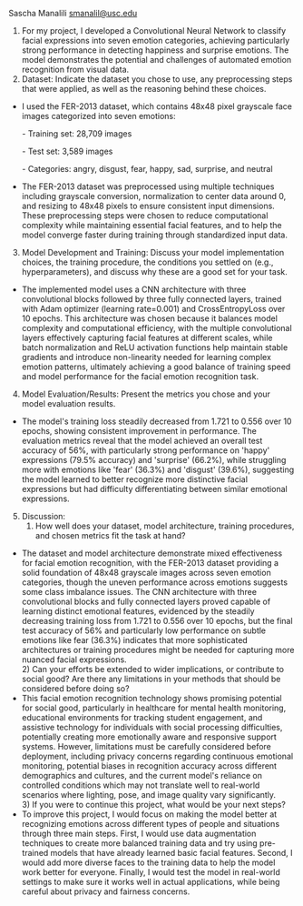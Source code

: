 Sascha Manalili smanalil@usc.edu

1) For my project, I developed a Convolutional Neural Network to classify facial expressions into seven emotion categories, achieving particularly strong performance in detecting happiness and surprise emotions. The model demonstrates the potential and challenges of automated emotion recognition from visual data.  
2) Dataset: Indicate the dataset you chose to use, any preprocessing steps that were applied, as well as the reasoning behind these choices.  
- I used the FER-2013 dataset, which contains 48x48 pixel grayscale face images categorized into seven emotions:

  \- Training set: 28,709 images

  \- Test set: 3,589 images

  \- Categories: angry, disgust, fear, happy, sad, surprise, and neutral

- The FER-2013 dataset was preprocessed using multiple techniques including grayscale conversion, normalization to center data around 0, and resizing to 48x48 pixels to ensure consistent input dimensions. These preprocessing steps were chosen to reduce computational complexity while maintaining essential facial features, and to help the model converge faster during training through standardized input data.  
3) Model Development and Training: Discuss your model implementation choices, the training procedure, the conditions you settled on (e.g., hyperparameters), and discuss why these are a good set for your task.  
- The implemented model uses a CNN architecture with three convolutional blocks followed by three fully connected layers, trained with Adam optimizer (learning rate=0.001) and CrossEntropyLoss over 10 epochs. This architecture was chosen because it balances model complexity and computational efficiency, with the multiple convolutional layers effectively capturing facial features at different scales, while batch normalization and ReLU activation functions help maintain stable gradients and introduce non-linearity needed for learning complex emotion patterns, ultimately achieving a good balance of training speed and model performance for the facial emotion recognition task.  
4) Model Evaluation/Results: Present the metrics you chose and your model evaluation results.   
- ​​The model's training loss steadily decreased from 1.721 to 0.556 over 10 epochs, showing consistent improvement in performance. The evaluation metrics reveal that the model achieved an overall test accuracy of 56%, with particularly strong performance on 'happy' expressions (79.5% accuracy) and 'surprise' (66.2%), while struggling more with emotions like 'fear' (36.3%) and 'disgust' (39.6%), suggesting the model learned to better recognize more distinctive facial expressions but had difficulty differentiating between similar emotional expressions.  
5) Discussion:   
   1) How well does your dataset, model architecture, training procedures, and chosen metrics fit the task at hand?   
- The dataset and model architecture demonstrate mixed effectiveness for facial emotion recognition, with the FER-2013 dataset providing a solid foundation of 48x48 grayscale images across seven emotion categories, though the uneven performance across emotions suggests some class imbalance issues. The CNN architecture with three convolutional blocks and fully connected layers proved capable of learning distinct emotional features, evidenced by the steadily decreasing training loss from 1.721 to 0.556 over 10 epochs, but the final test accuracy of 56% and particularly low performance on subtle emotions like fear (36.3%) indicates that more sophisticated architectures or training procedures might be needed for capturing more nuanced facial expressions.  
  2) Can your efforts be extended to wider implications, or contribute to social good? Are there any limitations in your methods that should be considered before doing so?  
- This facial emotion recognition technology shows promising potential for social good, particularly in healthcare for mental health monitoring, educational environments for tracking student engagement, and assistive technology for individuals with social processing difficulties, potentially creating more emotionally aware and responsive support systems. However, limitations must be carefully considered before deployment, including privacy concerns regarding continuous emotional monitoring, potential biases in recognition accuracy across different demographics and cultures, and the current model's reliance on controlled conditions which may not translate well to real-world scenarios where lighting, pose, and image quality vary significantly.  
  3) If you were to continue this project, what would be your next steps?  
- To improve this project, I would focus on making the model better at recognizing emotions across different types of people and situations through three main steps. First, I would use data augmentation techniques to create more balanced training data and try using pre-trained models that have already learned basic facial features. Second, I would add more diverse faces to the training data to help the model work better for everyone. Finally, I would test the model in real-world settings to make sure it works well in actual applications, while being careful about privacy and fairness concerns.